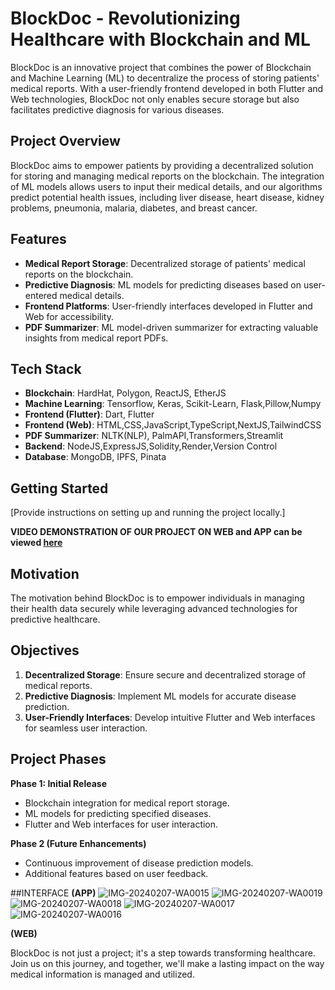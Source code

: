 # BlockDoc - Revolutionizing Healthcare with Blockchain and ML

BlockDoc is an innovative project that combines the power of Blockchain and Machine Learning (ML) to decentralize the process of storing patients' medical reports. With a user-friendly frontend developed in both Flutter and Web technologies, BlockDoc not only enables secure storage but also facilitates predictive diagnosis for various diseases.

## Project Overview

BlockDoc aims to empower patients by providing a decentralized solution for storing and managing medical reports on the blockchain. The integration of ML models allows users to input their medical details, and our algorithms predict potential health issues, including liver disease, heart disease, kidney problems, pneumonia, malaria, diabetes, and breast cancer.

## Features

- **Medical Report Storage**: Decentralized storage of patients' medical reports on the blockchain.
- **Predictive Diagnosis**: ML models for predicting diseases based on user-entered medical details.
- **Frontend Platforms**: User-friendly interfaces developed in Flutter and Web for accessibility.
- **PDF Summarizer**: ML model-driven summarizer for extracting valuable insights from medical report PDFs.

## Tech Stack

- **Blockchain**: HardHat, Polygon, ReactJS, EtherJS
- **Machine Learning**: Tensorflow, Keras, Scikit-Learn, Flask,Pillow,Numpy
- **Frontend (Flutter)**: Dart, Flutter
- **Frontend (Web)**: HTML,CSS,JavaScript,TypeScript,NextJS,TailwindCSS
- **PDF Summarizer**: NLTK(NLP), PalmAPI,Transformers,Streamlit
- **Backend**: NodeJS,ExpressJS,Solidity,Render,Version Control
- **Database**: MongoDB, IPFS, Pinata
## Getting Started


[Provide instructions on setting up and running the project locally.]

**VIDEO DEMONSTRATION OF OUR PROJECT ON WEB and APP can be viewed [here](https://drive.google.com/drive/folders/18MjbfBinvpmukWxK7A3iAbwt1ubvf5Z1?usp=drive_link)**


## Motivation

The motivation behind BlockDoc is to empower individuals in managing their health data securely while leveraging advanced technologies for predictive healthcare.

## Objectives

1. **Decentralized Storage**: Ensure secure and decentralized storage of medical reports.
2. **Predictive Diagnosis**: Implement ML models for accurate disease prediction.
3. **User-Friendly Interfaces**: Develop intuitive Flutter and Web interfaces for seamless user interaction.

## Project Phases

**Phase 1: Initial Release**

- Blockchain integration for medical report storage.
- ML models for predicting specified diseases.
- Flutter and Web interfaces for user interaction.

**Phase 2 (Future Enhancements)**

- Continuous improvement of disease prediction models.
- Additional features based on user feedback.

##INTERFACE
**(APP)**
![IMG-20240207-WA0015](https://github.com/gitsubh7/BlockDoc/assets/123920716/fdc1f8fa-8f21-4687-9cfd-30cc3793c6ff)
![IMG-20240207-WA0019](https://github.com/gitsubh7/BlockDoc/assets/123920716/be31503e-a6a1-4309-a6d1-a5f88215b3a4)
![IMG-20240207-WA0018](https://github.com/gitsubh7/BlockDoc/assets/123920716/6076f552-898b-45e6-9944-6dfbe824111e)
![IMG-20240207-WA0017](https://github.com/gitsubh7/BlockDoc/assets/123920716/b977499d-c167-4130-a0b4-20c4ef820237)
![IMG-20240207-WA0016](https://github.com/gitsubh7/BlockDoc/assets/123920716/2b5dd688-7eea-4c60-8991-bd7a1e43982f)

**(WEB)**

BlockDoc is not just a project; it's a step towards transforming healthcare. Join us on this journey, and together, we'll make a lasting impact on the way medical information is managed and utilized.



